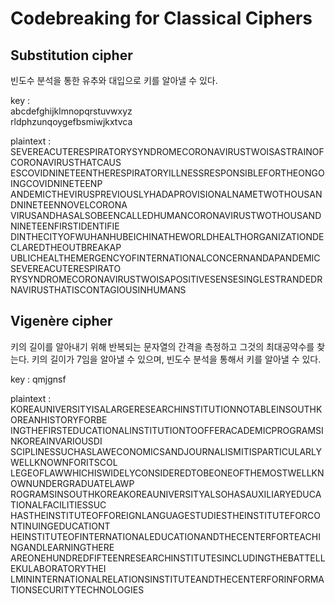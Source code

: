 # Codebreaking for Classical Ciphers

## Substitution cipher

빈도수 분석을 통한 유추와 대입으로 키를 알아낼 수 있다.  

key :  
abcdefghijklmnopqrstuvwxyz  
rldphzunqoygefbsmiwjkxtvca


plaintext :  
SEVEREACUTERESPIRATORYSYNDROMECORONAVIRUSTWOISASTRAINOFCORONAVIRUSTHATCAUS
ESCOVIDNINETEENTHERESPIRATORYILLNESSRESPONSIBLEFORTHEONGOINGCOVIDNINETEENP
ANDEMICTHEVIRUSPREVIOUSLYHADAPROVISIONALNAMETWOTHOUSANDNINETEENNOVELCORONA
VIRUSANDHASALSOBEENCALLEDHUMANCORONAVIRUSTWOTHOUSANDNINETEENFIRSTIDENTIFIE
DINTHECITYOFWUHANHUBEICHINATHEWORLDHEALTHORGANIZATIONDECLAREDTHEOUTBREAKAP
UBLICHEALTHEMERGENCYOFINTERNATIONALCONCERNANDAPANDEMICSEVEREACUTERESPIRATO
RYSYNDROMECORONAVIRUSTWOISAPOSITIVESENSESINGLESTRANDEDRNAVIRUSTHATISCONTAGIOUSINHUMANS



## Vigenère cipher

키의 길이를 알아내기 위해 반복되는 문자열의 간격을 측정하고 그것의 최대공약수를 찾는다.
키의 길이가 7임을 알아낼 수 있으며, 빈도수 분석을 통해서 키를 알아낼 수 있다.  

key : qmjgnsf

plaintext :  
KOREAUNIVERSITYISALARGERESEARCHINSTITUTIONNOTABLEINSOUTHKOREANHISTORYFORBE
INGTHEFIRSTEDUCATIONALINSTITUTIONTOOFFERACADEMICPROGRAMSINKOREAINVARIOUSDI
SCIPLINESSUCHASLAWECONOMICSANDJOURNALISMITISPARTICULARLYWELLKNOWNFORITSCOL
LEGEOFLAWWHICHISWIDELYCONSIDEREDTOBEONEOFTHEMOSTWELLKNOWNUNDERGRADUATELAWP
ROGRAMSINSOUTHKOREAKOREAUNIVERSITYALSOHASAUXILIARYEDUCATIONALFACILITIESSUC
HASTHEINSTITUTEOFFOREIGNLANGUAGESTUDIESTHEINSTITUTEFORCONTINUINGEDUCATIONT
HEINSTITUTEOFINTERNATIONALEDUCATIONANDTHECENTERFORTEACHINGANDLEARNINGTHERE
AREONEHUNDREDFIFTEENRESEARCHINSTITUTESINCLUDINGTHEBATTELLEKULABORATORYTHEI
LMININTERNATIONALRELATIONSINSTITUTEANDTHECENTERFORINFORMATIONSECURITYTECHNOLOGIES
